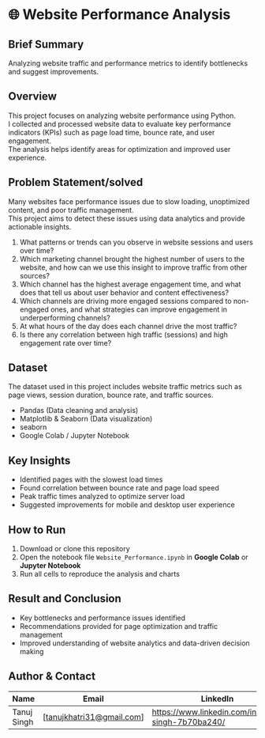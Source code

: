 # 🌐 Website Performance Analysis

## Brief Summary
Analyzing website traffic and performance metrics to identify bottlenecks and suggest improvements.

## Overview
This project focuses on analyzing website performance using Python.  
I collected and processed website data to evaluate key performance indicators (KPIs) such as page load time, bounce rate, and user engagement.  
The analysis helps identify areas for optimization and improved user experience.

## Problem Statement/solved
Many websites face performance issues due to slow loading, unoptimized content, and poor traffic management.  
This project aims to detect these issues using data analytics and provide actionable insights.
1) What patterns or trends can you observe in website sessions and users over
time?
2) Which marketing channel brought the highest number of users to the website,
and how can we use this insight to improve traffic from other sources?
3) Which channel has the highest average engagement time, and what does that
tell us about user behavior and content effectiveness?
4) Which channels are driving more engaged sessions compared to non-engaged
ones, and what strategies can improve engagement in underperforming
channels?
5) At what hours of the day does each channel drive the most traffic?
6) Is there any correlation between high traffic (sessions) and high engagement
rate over time?


## Dataset
The dataset used in this project includes website traffic metrics such as page views, session duration, bounce rate, and traffic sources.  

  
- Pandas (Data cleaning and analysis)  
- Matplotlib & Seaborn (Data visualization)
- seaborn
- Google Colab / Jupyter Notebook  

## Key Insights
- Identified pages with the slowest load times  
- Found correlation between bounce rate and page load speed  
- Peak traffic times analyzed to optimize server load  
- Suggested improvements for mobile and desktop user experience

## **How to Run**
1. Download or clone this repository  
2. Open the notebook file `Website_Performance.ipynb` in **Google Colab** or **Jupyter Notebook**  
3. Run all cells to reproduce the analysis and charts  

## Result and Conclusion
- Key bottlenecks and performance issues identified  
- Recommendations provided for page optimization and traffic management  
- Improved understanding of website analytics and data-driven decision making  

## **Author & Contact**

| Name | Email | LinkedIn | GitHub |
|------|-------|----------|--------|
| Tanuj Singh  | [tanujkhatri31@gmail.com] | https://www.linkedin.com/in/tanuj-singh-7b70ba240/ | https://github.com/tanujkhatri24-max |
```

